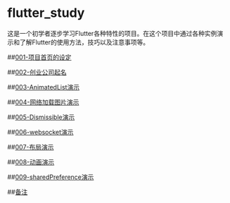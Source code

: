 # flutter_study

这是一个初学者逐步学习Flutter各种特性的项目。在这个项目中通过各种实例演示和了解Flutter的使用方法，技巧以及注意事项等。

##[001-项目首页的设定](./docs/001-main_page.md)

##[002-创业公司起名](./docs/002-startup_name_demo.md)

##[003-AnimatedList演示](./docs/003-animatedlist_demo.md)

##[004-网络加载图片演示](./docs/004-network_load_images_demo.md)

##[005-Dismissible演示](./docs/005-dismissible_demo.md)

##[006-websocket演示](./docs/006-websocket_demo.md)

##[007-布局演示](./docs/007-layout_demo.md)

##[008-动画演示](./docs/008-animation_demo.md)

##[009-sharedPreference演示](./docs/009-shared_preference_demo.md)

##[备注](./docs/notes.md)
